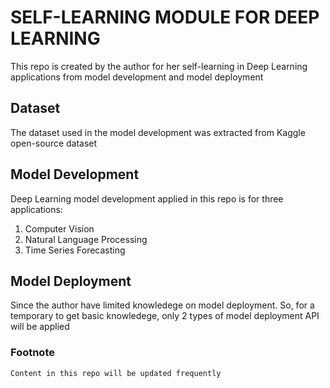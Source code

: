 # SELF-LEARNING MODULE FOR DEEP LEARNING
This repo is created by the author for her self-learning in Deep Learning applications from model development and model deployment

## Dataset
The dataset used in the model development was extracted from Kaggle open-source dataset

## Model Development 
Deep Learning model development applied in this repo is for three applications: 
<ol>
<li>Computer Vision</li>
<li>Natural Language Processing</li>
<li>Time Series Forecasting</li>
</ol>

## Model Deployment 
Since the author have limited knowledege on model deployment. So, for a temporary to get basic knowledege, only 2 types of model deployment API will be applied 

### Footnote
```
Content in this repo will be updated frequently
```